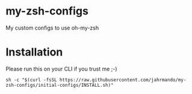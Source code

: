# my-zsh-configs

My custom configs to use oh-my-zsh

# Installation 

Please run this on your CLI if you trust me ;-)

```
sh -c "$(curl -fsSL https://raw.githubusercontent.com/jahrmando/my-zsh-configs/initial-configs/INSTALL.sh)"
```
